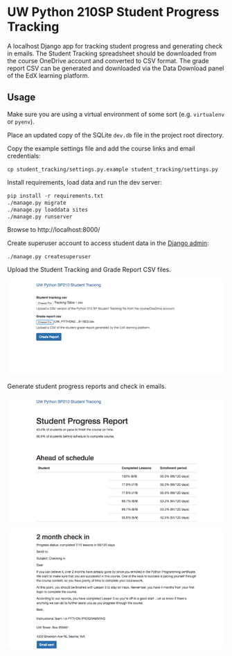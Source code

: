 # UW Python 210SP Student Progress Tracking

A localhost Django app for tracking student progress and generating check in emails. The Student Tracking
spreadsheet should be downloaded from the course OneDrive account and converted to CSV format. The grade
report CSV can be generated and downloaded via the Data Download panel of the EdX learning platform.

## Usage

Make sure you are using a virtual environment of some sort (e.g. `virtualenv` or
`pyenv`).

Place an updated copy of the SQLite `dev.db` file in the project root directory.

Copy the example settings file and add the course links and email credentials:
```
cp student_tracking/settings.py.example student_tracking/settings.py
```
Install requirements, load data and run the dev server:
```
pip install -r requirements.txt
./manage.py migrate
./manage.py loaddata sites
./manage.py runserver
```

Browse to http://localhost:8000/

Create superuser account to access student data in the [Django admin](http://localhost:8000/admin):

```
./manage.py createsuperuser
```
Upload the Student Tracking and Grade Report CSV files. 

![Upload files](docs/images/uploads.png)

Generate student progress reports and check in emails.

![Progress report](docs/images/report.png)

![Example email](docs/images/email.png)


